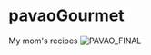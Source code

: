 # pavaoGourmet
 My mom's recipes
![PAVAO_FINAL](https://github.com/user-attachments/assets/7a18310e-c586-4a56-a8f8-1c4499642321)
